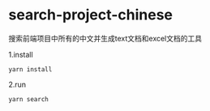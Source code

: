 # search-project-chinese
搜索前端项目中所有的中文并生成text文档和excel文档的工具

1.install
```
yarn install
```

2.run
```
yarn search
```
